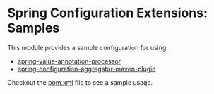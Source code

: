 Spring Configuration Extensions: Samples
==========

This module provides a sample configuration for using:
 - [spring-value-annotation-processor](../spring-value-annotation-processor)
 - [spring-configuration-aggregator-maven-plugin](../spring-configuration-aggregator-maven-plugin)

Checkout the [pom.xml](pom.xml) file to see a sample usage.

